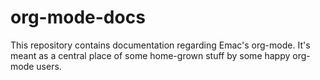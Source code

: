 org-mode-docs
=============

This repository contains documentation regarding Emac's org-mode.
It's meant as a central place of some home-grown stuff by some
happy org-mode users.
